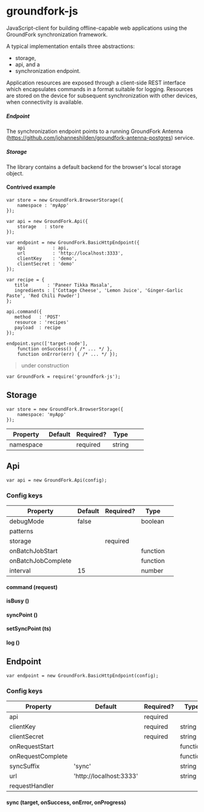 # groundfork-js

JavaScript-client for building offline-capable web applications using the GroundFork synchronization framework.

A typical implementation entails three abstractions:

* storage,
* api, and a
* synchronization endpoint.

Application resources are exposed through a client-side REST interface which encapsulates commands in a format suitable for logging. Resources are stored on the device for subsequent synchronization with other devices, when connectivity is available. 

##### Endpoint

The synchronization endpoint points to a running GroundFork Antenna (https://github.com/johanneshilden/groundfork-antenna-postgres) service.

##### Storage

The library contains a default backend for the browser's local storage object.

#### Contrived example

```
var store = new GroundFork.BrowserStorage({
    namespace : 'myApp'
});

var api = new GroundFork.Api({
    storage   : store
});

var endpoint = new GroundFork.BasicHttpEndpoint({
    api          : api,
    url          : 'http://localhost:3333',
    clientKey    : 'demo',
    clientSecret : 'demo'
});

var recipe = {
   title       : 'Paneer Tikka Masala',
   ingredients : ['Cottage Cheese', 'Lemon Juice', 'Ginger-Garlic Paste', 'Red Chili Powder']
};

api.command({
   method   : 'POST'
   resource : 'recipes'
   payload  : recipe
});

endpoint.sync(['target-node'], 
    function onSuccess() { /* ... */ }, 
    function onError(err) { /* ... */ });

```

> under construction

```
var GroundFork = require('groundfork-js');
```

## Storage

```
var store = new GroundFork.BrowserStorage({
    namespace: 'myApp'
});
```

| Property            | Default   | Required? | Type      |   |   |
|---------------------|-----------|-----------|-----------|---|---|
| namespace           |           | required  | string    |   |   |

## Api

```
var api = new GroundFork.Api(config);
```

### Config keys

| Property            | Default   | Required? | Type     |   |
|---------------------|-----------|-----------|----------|---|
| debugMode           | false     |           | boolean  |   |
| patterns            |           |           |          |   |
| storage             |           | required  |          |   |
| onBatchJobStart     |           |           | function |   |
| onBatchJobComplete  |           |           | function |   |
| interval            | 15        |           | number   |   |

#### command (request)

#### isBusy ()

#### syncPoint ()

#### setSyncPoint (ts)

#### log ()

## Endpoint

```
var endpoint = new GroundFork.BasicHttpEndpoint(config);
```

### Config keys

| Property            | Default                 | Required? | Type      |   |
|---------------------|-------------------------|-----------|-----------|---|
| api                 |                         | required  |           |   |
| clientKey           |                         | required  | string    |   |
| clientSecret        |                         | required  | string    |   |
| onRequestStart      |                         |           | function  |   |
| onRequestComplete   |                         |           | function  |   |
| syncSuffix          | 'sync'                  |           | string    |   |
| url                 | 'http://localhost:3333' |           | string    |   |
| requestHandler      |                         |           |           |   | 

#### sync (target, onSuccess, onError, onProgress)
